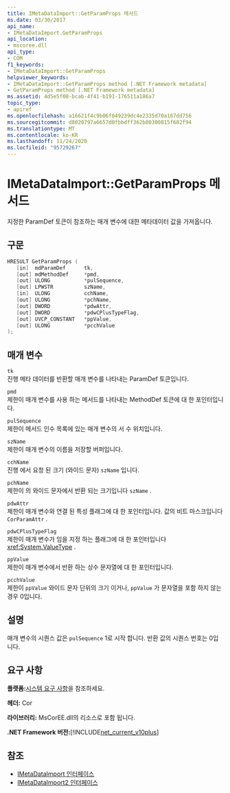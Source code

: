 ```yaml
---
title: IMetaDataImport::GetParamProps 메서드
ms.date: 03/30/2017
api_name:
- IMetaDataImport.GetParamProps
api_location:
- mscoree.dll
api_type:
- COM
f1_keywords:
- IMetaDataImport::GetParamProps
helpviewer_keywords:
- IMetaDataImport::GetParamProps method [.NET Framework metadata]
- GetParamProps method [.NET Framework metadata]
ms.assetid: 4d5e5f00-bcab-4f41-b191-176511a186a7
topic_type:
- apiref
ms.openlocfilehash: a16621f4c9b06f049239dc4e2335d70a167dd756
ms.sourcegitcommit: d8020797a6657d0fbbdff362b80300815f682f94
ms.translationtype: MT
ms.contentlocale: ko-KR
ms.lasthandoff: 11/24/2020
ms.locfileid: "95729267"
---
```

# <a name="imetadataimportgetparamprops-method"></a>IMetaDataImport::GetParamProps 메서드

지정한 ParamDef 토큰이 참조하는 매개 변수에 대한 메타데이터 값을 가져옵니다.  
  
## <a name="syntax"></a>구문  
  
```cpp  
HRESULT GetParamProps (  
   [in]  mdParamDef      tk,  
   [out] mdMethodDef     *pmd,  
   [out] ULONG           *pulSequence,  
   [out] LPWSTR          szName,  
   [in]  ULONG           cchName,  
   [out] ULONG           *pchName,  
   [out] DWORD           *pdwAttr,  
   [out] DWORD           *pdwCPlusTypeFlag,  
   [out] UVCP_CONSTANT   *ppValue,  
   [out] ULONG           *pcchValue  
);  
```  
  
## <a name="parameters"></a>매개 변수  

 `tk`  
 진행 메타 데이터를 반환할 매개 변수를 나타내는 ParamDef 토큰입니다.  
  
 `pmd`  
 제한이 매개 변수를 사용 하는 메서드를 나타내는 MethodDef 토큰에 대 한 포인터입니다.  
  
 `pulSequence`  
 제한이 메서드 인수 목록에 있는 매개 변수의 서 수 위치입니다.  
  
 `szName`  
 제한이 매개 변수의 이름을 저장할 버퍼입니다.  
  
 `cchName`  
 진행 에서 요청 된 크기 (와이드 문자) `szName` 입니다.  
  
 `pchName`  
 제한이 의 와이드 문자에서 반환 되는 크기입니다 `szName` .  
  
 `pdwAttr`  
 제한이 매개 변수와 연결 된 특성 플래그에 대 한 포인터입니다. 값의 비트 마스크입니다 `CorParamAttr` .  
  
 `pdwCPlusTypeFlag`  
 제한이 매개 변수가 임을 지정 하는 플래그에 대 한 포인터입니다 <xref:System.ValueType> .  
  
 `ppValue`  
 제한이 매개 변수에서 반환 하는 상수 문자열에 대 한 포인터입니다.  
  
 `pcchValue`  
 제한이 `ppValue` 와이드 문자 단위의 크기 이거나, `ppValue` 가 문자열을 포함 하지 않는 경우 0입니다.  
  
## <a name="remarks"></a>설명

매개 변수의 시퀀스 값은 `pulSequence` 1로 시작 합니다. 반환 값의 시퀀스 번호는 0입니다.

## <a name="requirements"></a>요구 사항  

 **플랫폼:**[시스템 요구 사항](../../get-started/system-requirements.md)을 참조하세요.  
  
 **헤더:** Cor  
  
 **라이브러리:** MsCorEE.dll의 리소스로 포함 됩니다.  
  
 **.NET Framework 버전:**[!INCLUDE[net_current_v10plus](../../../../includes/net-current-v10plus-md.md)]  
  
## <a name="see-also"></a>참조

- [IMetaDataImport 인터페이스](imetadataimport-interface.md)
- [IMetaDataImport2 인터페이스](imetadataimport2-interface.md)
